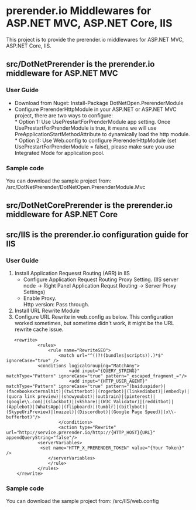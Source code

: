 # prerender.io Middlewares for ASP.NET MVC, ASP.NET Core, IIS
This project is to provide the prerender.io middlewares for ASP.NET MVC, ASP.NET Core, IIS.

## src/DotNetPrerender is the prerender.io middleware for ASP.NET MVC

### User Guide
* Download from Nuget: Install-Package DotNetOpen.PrerenderModule   
* Configure PrerenderHttpModule in your ASP.NET or ASP.NET MVC project, there are two ways to configure:   
      * Option 1: Use UsePrestartForPrenderModule app setting. Once UsePrestartForPrenderModule is true, it means we will use PreApplicationStartMethodAttribute to dynamically load the http module.
      * Option 2: Use Web.config to configure PrerenderHttpModule (set UsePrestartForPrenderModule = false), please make sure you use Integrated Mode for application pool.

### Sample code
You can download the sample project from: /src/DotNetPrerender/DotNetOpen.PrerenderModule.Mvc

## src/DotNetCorePrerender is the prerender.io middleware for ASP.NET Core
## src/IIS is the prerender.io configuration guide for IIS

### User Guide

1. Install Application Requesst Routing (ARR) in IIS
   * Configure Application Request Routing Proxy Setting. (IIS server node -> Right Panel Application Requst Routing -> Server Proxy Settings)
   * Enable Proxy.  
      Http version: Pass through.
2. Install URL Rewrite Module 
3. Configure URL Rewrite in web.config as below. 
   This configuration worked sometimes, but sometime didn't work, it might be the URL rewrite cache issue. 
   
```
   <rewrite>
            <rules>
                <rule name="RewriteSEO">
                    <match url="^((?!(bundles|scripts)).)*$" ignoreCase="true" />
			<conditions logicalGrouping="MatchAny">  
                        <add input="{QUERY_STRING}" matchType="Pattern" ignoreCase="true" pattern="_escaped_fragment_="/>
                        <add input="{HTTP_USER_AGENT}" matchType="Pattern" ignoreCase="true" pattern="(baiduspider)|(facebookexternalhit)|(twitterbot)|(rogerbot)|(linkedinbot)|(embedly)|(quora link preview)|(showyoubot)|(outbrain)|(pinterest)|(google\\.com)|(slackbot)|(vkShare)|(W3C_Validator)|(redditbot)|(Applebot)|(WhatsApp)|(flipboard)|(tumblr)|(bitlybot)|(SkypeUriPreview)|(nuzzel)|(Discordbot)|(Google Page Speed)|(x\\-bufferbot)"/>
                    </conditions>
                    <action type="Rewrite" url="http://service.prerender.io/http://{HTTP_HOST}{URL}" appendQueryString="false"/>
		    <serverVariables>
			 <set name="HTTP_X_PRERENDER_TOKEN" value="{Your Token}" />
	            </serverVariables>
                </rule>
            </rules>
    </rewrite> 
```

### Sample code
You can download the sample project from: /src/IIS/web.config


